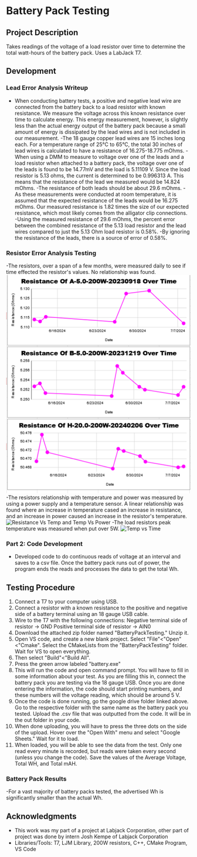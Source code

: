 # Battery Pack Testing

## Project Description
Takes readings of the voltage of a load resistor over time to determine the total watt-hours of the battery pack. Uses a LabJack T7.

## Development
### Lead Error Analysis Writeup
- When conducting battery tests, a positive and negative lead wire are connected from the battery back to a load resistor with known resistance.  We measure the voltage across this known resistance over time to calculate energy. This energy measurement, however, is slightly less than the actual energy output of the battery pack because a small amount of energy is dissipated by the lead wires and is not included in our measurement.
-The 18 gauge copper lead wires are 15 inches long each. For a temperature range of 25°C to 65°C, the total 30 inches of lead wires is calculated to have a resistance of 16.275-18.775 mOhms.
-When using a DMM to measure to voltage over one of the leads and a load resistor  when attached to a battery pack, the voltage over one of the leads is found to be 14.77mV and the load is 5.11109 V. Since the load resistor is 5.13 ohms, the current is determined to be 0.996313 A. This means that the resistance of the lead we measured would be 14.824 mOhms.
-The resistance of both leads should be about 29.6 mOhms.
-As these measurements were conducted at room temperature, it is assumed that the expected resistance of the leads would be 16.275 mOhms. Our measured resistance is 1.82 times the size of our expected resistance, which most likely comes from the alligator clip connections.
-Using the measured resistance of 29.6 mOhms, the percent error between the combined resistance of the 5.13 load resistor and the lead wires compared to just the 5.13 Ohm load resistor is 0.58%.
-By ignoring the resistance of the leads, there is a source of error of 0.58%.

### Resistor Error Analysis Testing
-The resistors, over a span of a few months, were measured daily to see if time effected the resistor's values. No relationship was found.
![Resistance Vs Time](/Images/ResistanceVsTime_Resistors.png)
-The resistors relationship with temperature and power was measured by using a power supply and a temperature sensor. A linear relationship was found where an increase in temperature cased an increase in resistance, and an increase in power caused an increase in the resistor's temperature.
![Resistance Vs Temp and Temp Vs Power](/Images/TemperatureVsPower_Resistors_png)
-The load resistors peak temperature was measured when put over 5W.
![Temp vs Time](/Images/TemperatureVsTime_Batteries.png)

### Part 2: Code Development
- Developed code to do continuous reads of voltage at an interval and saves to a csv file. Once the battery pack runs out of power, the program ends the reads and processes the data to get the total Wh.

## Testing Procedure
1. Connect a T7 to your computer using USB.
2. Connect a resistor with a known resistance to the positive and negative side of a battery terminal using an 18 gauge USB cable.
3. Wire to the T7 with the following connections:
Negative terminal side of resistor -> GND
Positive terminal side of resistor -> AIN0
4. Download the attached zip folder named "BatteryPackTesting." Unzip it.
5. Open VS code, and create a new blank project. Select "File"<"Open"<"Cmake". Select the CMakeLists from the "BatteryPackTesting" folder. Wait for VS to open everything.
6.  Then select "Build"<"Build All". 
7. Press the green arrow labeled "battery.exe"
8. This will run the code and open command prompt. You will have to fill in some information about your test. As you are filling this in, connect the battery pack you are testing via the 18 gauge USB. Once you are done entering the information, the code should start printing numbers, and these numbers will the voltage reading, which should be around 5 V.
9. Once the code is done running, go the google drive folder linked above. Go to the respective folder with the same name as the battery pack you tested. Upload the .csv file that was outputted from the code. It will be in the out folder in your code.
10. When done uploading, you will have to press the three dots on the side of the upload. Hover over the "Open With" menu and select "Google Sheets." Wait for it to load.
11. When loaded, you will be able to see the data from the test. Only one read every minute is recorded, but reads were taken every second (unless you change the code). Save the values of the Average Voltage, Total WH, and Total mAH.

### Battery Pack Results
-For a vast majority of battery packs tested, the advertised Wh is significantly smaller than the actual Wh.

## Acknowledgments
- This work was my part of a project at Labjack Corporation, other part of project was done by intern Josh Kempe of Labjack Corporation
- Libraries/Tools: T7, LJM Library, 200W resistors, C++, CMake Program, VS Code
